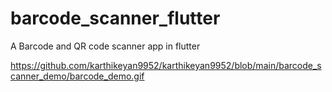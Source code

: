 # barcode_scanner_flutter
A Barcode and QR code scanner app in flutter

https://github.com/karthikeyan9952/karthikeyan9952/blob/main/barcode_scanner_demo/barcode_demo.gif
